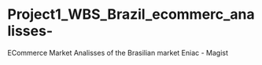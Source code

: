 # Project1_WBS_Brazil_ecommerc_analisses-
ECommerce Market Analisses of the Brasilian market Eniac - Magist
